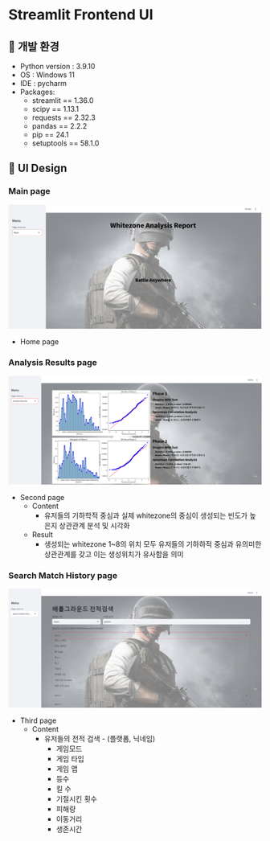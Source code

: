 # Streamlit Frontend UI
## 📄 개발 환경 
* Python version : 3.9.10
* OS : Windows 11
* IDE : pycharm
* Packages:
  * streamlit == 1.36.0
  * scipy == 1.13.1
  * requests == 2.32.3
  * pandas == 2.2.2
  * pip == 24.1
  * setuptools == 58.1.0
## 📄 UI Design
### Main page
![Frontend1](image/Frontend1.png)
* Home page
### Analysis Results page
![Frontend2](image/Frontend2.png)
* Second page
  * Content
    * 유저들의 기하학적 중심과 실제 whitezone의 중심이 생성되는 빈도가 높은지 상관관계 분석 및 시각화
  * Result
    *  생성되는 whitezone 1~8의 위치 모두 유저들의 기하하적 중심과 유의미한 상관관계를 갖고 이는 생성위치가 유사함을 의미
### Search Match History page
![Frontend3](image/Frontend3.png)
* Third page
  * Content
    * 유저들의 전적 검색 - (플랫폼, 닉네임)
      * 게임모드
      * 게임 타입
      * 게임 맵
      * 등수
      * 킬 수
      * 기절시킨 횟수
      * 피해량
      * 이동거리
      * 생존시간